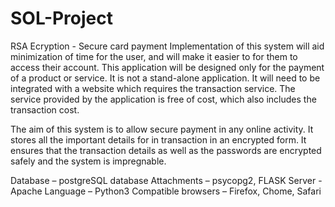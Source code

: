 # SOL-Project
RSA Ecryption - Secure card payment
Implementation of this system will aid minimization of time for the user, and will make it easier to for them to access their account.
This application will be designed only for the payment of a product or service. 
It is not a stand-alone application. It will need to be integrated with a website which requires the transaction service. The service provided by the application is free of cost, which also includes the transaction cost.

The aim of this system is to allow secure payment in any online activity. It stores all the important details for in transaction in an encrypted form. 
It ensures that the transaction details as well as the passwords are encrypted safely and the system is impregnable.

Database – postgreSQL database
Attachments – psycopg2, FLASK
Server - Apache
Language – Python3
Compatible browsers – Firefox, Chome, Safari 

